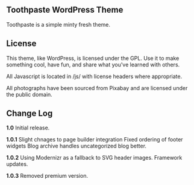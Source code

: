 Toothpaste WordPress Theme
---------------
Toothpaste is a simple minty fresh theme.


License
---------------
This theme, like WordPress, is licensed under the GPL. Use it to make something cool, have fun, and share what you've learned with others.

All Javascript is located in /js/ with license headers where appropriate.

All photographs have been sourced from Pixabay and are licensed under the public domain.


Change Log
---------------
**1.0**
Initial release.

**1.0.1**
Slight chnages to page builder integration
Fixed ordering of footer widgets
Blog archive handles uncategorized blog better.

**1.0.2**
Using Modernizr as a fallback to SVG header images.
Framework updates.

**1.0.3**
Removed premium version.